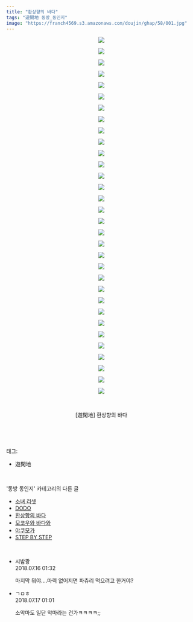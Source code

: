 ```yaml
---
title: "환상향의 바다"
tags: "遊閑地 동방_동인지"
image: "https://franch4569.s3.amazonaws.com/doujin/ghap/58/001.jpg"
---
```

<div class="article">
<p style="text-align: center; clear: none; float: none;"><img src="{{ site.imgserver2 }}/ghap/58/001.jpg"/></p>
<p style="text-align: center; clear: none; float: none;"><img src="{{ site.imgserver2 }}/ghap/58/002.jpg"/></p>
<p style="text-align: center; clear: none; float: none;"><img src="{{ site.imgserver2 }}/ghap/58/003.jpg"/></p>
<p style="text-align: center; clear: none; float: none;"><img src="{{ site.imgserver2 }}/ghap/58/004.jpg"/></p>
<p style="text-align: center; clear: none; float: none;"><img src="{{ site.imgserver2 }}/ghap/58/005.jpg"/></p>
<p style="text-align: center; clear: none; float: none;"><img src="{{ site.imgserver2 }}/ghap/58/006.jpg"/></p>
<p style="text-align: center; clear: none; float: none;"><img src="{{ site.imgserver2 }}/ghap/58/007.jpg"/></p>
<p style="text-align: center; clear: none; float: none;"><img src="{{ site.imgserver2 }}/ghap/58/008.jpg"/></p>
<p style="text-align: center; clear: none; float: none;"><img src="{{ site.imgserver2 }}/ghap/58/009.jpg"/></p>
<p style="text-align: center; clear: none; float: none;"><img src="{{ site.imgserver2 }}/ghap/58/010.jpg"/></p>
<p style="text-align: center; clear: none; float: none;"><img src="{{ site.imgserver2 }}/ghap/58/011.jpg"/></p>
<p style="text-align: center; clear: none; float: none;"><img src="{{ site.imgserver2 }}/ghap/58/012.jpg"/></p>
<p style="text-align: center; clear: none; float: none;"><img src="{{ site.imgserver2 }}/ghap/58/013.jpg"/></p>
<p style="text-align: center; clear: none; float: none;"><img src="{{ site.imgserver2 }}/ghap/58/014.jpg"/></p>
<p style="text-align: center; clear: none; float: none;"><img src="{{ site.imgserver2 }}/ghap/58/015.jpg"/></p>
<p style="text-align: center; clear: none; float: none;"><img src="{{ site.imgserver2 }}/ghap/58/016.jpg"/></p>
<p style="text-align: center; clear: none; float: none;"><img src="{{ site.imgserver2 }}/ghap/58/017.jpg"/></p>
<p style="text-align: center; clear: none; float: none;"><img src="{{ site.imgserver2 }}/ghap/58/018.jpg"/></p>
<p style="text-align: center; clear: none; float: none;"><img src="{{ site.imgserver2 }}/ghap/58/019.jpg"/></p>
<p style="text-align: center; clear: none; float: none;"><img src="{{ site.imgserver2 }}/ghap/58/020.jpg"/></p>
<p style="text-align: center; clear: none; float: none;"><img src="{{ site.imgserver2 }}/ghap/58/021.jpg"/></p>
<p style="text-align: center; clear: none; float: none;"><img src="{{ site.imgserver2 }}/ghap/58/022.jpg"/></p>
<p style="text-align: center; clear: none; float: none;"><img src="{{ site.imgserver2 }}/ghap/58/023.jpg"/></p>
<p style="text-align: center; clear: none; float: none;"><img src="{{ site.imgserver2 }}/ghap/58/024.jpg"/></p>
<p style="text-align: center; clear: none; float: none;"><img src="{{ site.imgserver2 }}/ghap/58/025.jpg"/></p>
<p style="text-align: center; clear: none; float: none;"><img src="{{ site.imgserver2 }}/ghap/58/026.jpg"/></p>
<p style="text-align: center; clear: none; float: none;"><img src="{{ site.imgserver2 }}/ghap/58/027.jpg"/></p>
<p style="text-align: center; clear: none; float: none;"><img src="{{ site.imgserver2 }}/ghap/58/028.jpg"/></p>
<p style="text-align: center; clear: none; float: none;"><img src="{{ site.imgserver2 }}/ghap/58/029.jpg"/></p>
<p style="text-align: center; clear: none; float: none;"><img src="{{ site.imgserver2 }}/ghap/58/030.jpg"/></p>
<p style="text-align: center; clear: none; float: none;"><img src="{{ site.imgserver2 }}/ghap/58/031.jpg"/></p>
<p style="text-align: center; clear: none; float: none;"><img src="{{ site.imgserver2 }}/ghap/58/032.jpg"/></p>
<p style="text-align: center; clear: none; float: none;"><br/></p>
<p style="text-align: center; clear: none; float: none;">[遊閑地] 환상향의 바다</p>
<p><br/></p>
</div><br/>
<div class="tagTrail">
<p>태그: </p>
<ul>
<li>遊閑地</li>
</ul>
</div><br/>
<div class="another">
<p>'동방 동인지' 카테고리의 다른 글</p>
<ul>
<li><a href="/ghap_60">소녀 리셋</a></li>
<li><a href="/ghap_59">DODO</a></li>
<li><a href="/ghap_58">환상향의 바다</a></li>
<li><a href="/ghap_56">모코우와 바다와</a></li>
<li><a href="/ghap_55">야쿠모가</a></li>
<li><a href="/ghap_53">STEP BY STEP</a></li>
</ul>
</div><br/>
<div class="cb_module cb_fluid">
<div class="cb_wrt cb_profile">
<div class="comment">
<ul>
<li class="cb_thumb_off" id="comment15287498">
<div class="cb_comment_area">
<div class="cb_info_area">
<div class="cb_section">
<span class="cb_nick_name">시밤쾅</span>
</div>
<div class="cb_section">
<span class="cb_date">2018.07.16 01:32 </span>
</div>
</div>
<div class="cb_dsc_comment">
<p class="cb_dsc">
											마지막 뭐야....마력 없어지면 파츄리 먹으려고 한거야?
										</p>
</div>
</div></li>
<li class="cb_thumb_off" id="comment15288242">
<div class="cb_comment_area">
<div class="cb_info_area">
<div class="cb_section">
<span class="cb_nick_name">ㄱㅁㅎ</span>
</div>
<div class="cb_section">
<span class="cb_date">2018.07.17 01:01 </span>
</div>
</div>
<div class="cb_dsc_comment">
<p class="cb_dsc">
											소악마도 일단 악마라는 건가ㅋㅋㅋㅋ;;
										</p>
</div>
</div></li>
</ul>
</div>
</div><!-- commentList close -->
</div><br/>
